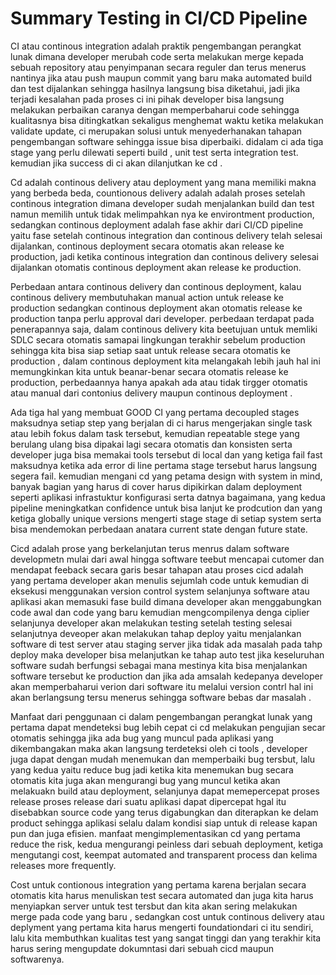 # Summary Testing in CI/CD Pipeline

CI atau continous integration adalah praktik pengembangan perangkat lunak dimana developer merubah code serta melakukan merge kepada sebuah repository atau penyimpanan secara reguler dan terus menerus nantinya jika atau push maupun commit yang baru maka automated build dan test dijalankan sehingga hasilnya langsung bisa diketahui, jadi jika terjadi kesalahan pada proses ci ini pihak developer bisa langsung melakukan perbaikan caranya dengan memperbaharui code sehingga kualitasnya bisa ditingkatkan sekaligus menghemat waktu ketika melakukan validate update, ci merupakan solusi untuk menyederhanakan tahapan pengembangan software sehingga issue bisa diperbaiki. didalam ci ada tiga stage yang perlu dilewati seperti build , unit test serta integration test. kemudian jika success di ci akan dilanjutkan ke cd .

Cd adalah continous delivery atau deployment yang mana memiliki makna yang berbeda beda, countionous delivery adalah adalah proses setelah continous integration dimana developer sudah menjalankan build dan test namun memilih untuk tidak melimpahkan nya ke environtment production, sedangkan continous deployment adalah fase akhir dari CI/CD pipeline yaitu fase setelah continous integration dan continous delivery telah selesai dijalankan, continous deployment secara otomatis akan release ke production, jadi ketika continous integration dan continous delivery selesai dijalankan otomatis continous deployment akan release ke production.

Perbedaan antara continous delivery dan continous deployment, kalau continous delivery membutuhakan manual action untuk release ke production sedangkan continous deployment akan otomatis release ke production tanpa perlu approval dari developer. perbedaan terdapat pada penerapannya saja, dalam continous delivery kita beetujuan untuk memliki SDLC secara otomatis samapai lingkungan terakhir sebelum production sehingga kita bisa siap setiap saat untuk release secara otomatis ke production , dalam continous deployment kita melangakah lebih jauh hal ini memungkinkan kita untuk beanar-benar secara otomatis release ke production, perbedaannya hanya apakah ada atau tidak tirgger otomatis atau manual dari contonius delivery maupun continous deployment .

Ada tiga hal yang membuat GOOD CI yang pertama decoupled stages maksudnya setiap step yang berjalan di ci harus mengerjakan single task atau lebih fokus dalam task tersebut, kemudian repeatable stege yang berulang ulang bisa dipakai lagi secara otomatis dan konsisten serta developer juga bisa memakai tools tersebut di local dan yang ketiga fail fast maksudnya ketika ada error di line pertama stage tersebut harus langsung segera fail. kemudian mengani cd yang petama design with system in mind, banyak bagian yang harus di cover harus dipikirkan dalam deployment seperti aplikasi infrastuktur konfigurasi serta datnya bagaimana, yang kedua pipeline meningkatkan confidence untuk bisa lanjut ke prodcution dan yang ketiga globally unique versions mengerti stage stage di setiap system serta bisa mendemokan perbedaan anatara current state dengan future state.

Cicd adalah prose yang berkelanjutan terus menrus dalam software developmetn mulai dari awal hingga software teebut mencapai cutomer dan mendapat feeback secara garis besar tahapan atau proses cicd adalah yang pertama developer akan menulis sejumlah code untuk kemudian di eksekusi menggunakan version control system selanjunya software atau aplikasi akan memasuki fase build dimana developer akan menggabungkan code awal dan code yang baru kemudian mengcompilenya denga ciplier selanjunya developer akan melakukan testing setelah testing selesai selanjutnya deveoper akan melakukan tahap deploy yaitu menjalankan software di test server atau staging server jika tidak ada masalah pada tahp deploy maka developer bisa melanjutkan ke tahap auto test jika keseluruhan software sudah berfungsi sebagai mana mestinya kita bisa menjalankan software tersebut ke production dan jika ada amsalah kedepanya developer akan memperbaharui verion dari software itu melalui version contrl hal ini akan berlangsung tersu menerus sehingga software bebas dar masalah .

Manfaat dari penggunaan ci dalam pengembangan perangkat lunak yang pertama dapat mendeteksi bug lebih cepat ci cd melakukan pengujian secar otomatis sehingga jika ada bug yang muncul pada aplikasi yang dikembangakan maka akan langsung terdeteksi oleh ci tools , developer juga dapat dengan mudah menemukan dan memperbaiki bug tersbut, lalu yang kedua yaitu reduce bug jadi ketika kita menemukan bug secara otomatis kita juga akan mengurangi bug yang muncul ketika akan melakuakn build atau deployment, selanjunya dapat memepercepat proses release proses release dari suatu aplikasi dapat dipercepat hgal itu disebabkan source code yang terus digabungkan dan diterapkan ke delam product sehingga aplikasi selalu dalam kondisi siap untuk di release kapan pun dan juga efisien. manfaat mengimplementasikan cd yang pertama reduce the risk, kedua mengurangi peinless dari sebuah deployment, ketiga mengutangi cost, keempat automated and transparent process dan kelima releases more frequently.

Cost untuk contionous integration yang pertama karena berjalan secara otomatis kita harus menuliskan test secara automated dan juga kita harus menyiapkan server untuk test tersbut dan kita akan sering melakukan merge pada code yang baru , sedangkan cost untuk continous delivery atau deplyment yang pertama kita harus mengerti foundationdari ci itu sendiri, lalu kita membuthkan kualitas test yang sangat tinggi dan yang terakhir kita harus sering mengupdate dokumntasi dari sebuah cicd maupun softwarenya.
